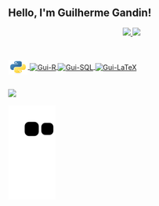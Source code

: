 ## Hello, I'm Guilherme Gandin!


<div align="center">
   <a href="https://github.com/Guigandin">
<!-- Estatísticas gerais -->
   <img height="180em" src="https://github-readme-stats.vercel.app/api?username=Guigandin&show_icons=true&theme=dark&include_all_commits=true&count_private=true"/>
      
<!-- Estatísticas das linguagens -->
   <img height="180em" src="https://github-readme-stats.vercel.app/api/top-langs/?username=Guigandin&layout=compact&langs_count=2&theme=dark"/>
</div>
   
  ##
   
<!--    Ícones das linguagens -->
<div style="display: inline_block"><br>
  <img align="center" alt="Gui-Python" height="30" width="40" src="https://raw.githubusercontent.com/devicons/devicon/master/icons/python/python-original.svg">
  <img align="center" alt="Gui-R" height="30" width="40" src="https://cdn.jsdelivr.net/gh/devicons/devicon/icons/r/r-original.svg">
  <img align="center" alt="Gui-SQL" height="30" width="40" src="https://cdn.jsdelivr.net/gh/devicons/devicon/icons/microsoftsqlserver/microsoftsqlserver-plain-wordmark.svg">
  <img align="center" alt="Gui-LaTeX" height="30" width="40" src="https://cdn.jsdelivr.net/gh/devicons/devicon/icons/latex/latex-original.svg">
</div>
   
 ##
   
<!--    Contatos -->
 <div>  
   <a href="https://br.linkedin.com/in/guilherme-gandin-374907178" target="_blank"><img src="https://img.shields.io/badge/-LinkedIn-%230077B5?style=for-the-badge&logo=linkedin&logoColor=white" target="_blank"></a>
    
   <!-- Jogo da cobrinha passando pelas contribuições -->
   ![Snake animation](https://github.com/Guigandin/Guigandin/blob/output/github-contribution-grid-snake.svg)
    
</div>
